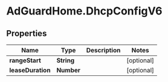 # AdGuardHome.DhcpConfigV6

## Properties

Name | Type | Description | Notes
------------ | ------------- | ------------- | -------------
**rangeStart** | **String** |  | [optional] 
**leaseDuration** | **Number** |  | [optional] 


